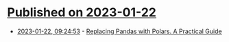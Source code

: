 # [Published on 2023-01-22](index.md)

* [2023-01-22, 09:24:53](https://lobste.rs/s/0jf5m6/replacing_pandas_with_polars_practical) - [Replacing Pandas with Polars. A Practical Guide](https://www.confessionsofadataguy.com/replacing-pandas-with-polars-a-practical-guide/)
